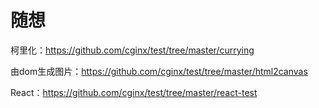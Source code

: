 # 随想
柯里化：https://github.com/cginx/test/tree/master/currying

由dom生成图片：https://github.com/cginx/test/tree/master/html2canvas

React：https://github.com/cginx/test/tree/master/react-test
